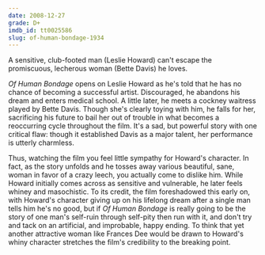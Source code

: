 ```yaml
---
date: 2008-12-27
grade: D+
imdb_id: tt0025586
slug: of-human-bondage-1934
---
```


A sensitive, club-footed man (Leslie Howard) can't escape the promiscuous, lecherous woman (Bette Davis) he loves.

_Of Human Bondage_ opens on Leslie Howard as he's told that he has no chance of becoming a successful artist. Discouraged, he abandons his dream and enters medical school. A little later, he meets a cockney waitress played by Bette Davis. Though she's clearly toying with him, he falls for her, sacrificing his future to bail her out of trouble in what becomes a reoccurring cycle throughout the film. It's a sad, but powerful story with one critical flaw: though it established Davis as a major talent, her performance is utterly charmless.

Thus, watching the film you feel little sympathy for Howard's character. In fact, as the story unfolds and he tosses away various beautiful, sane, woman in favor of a crazy leech, you actually come to dislike him. While Howard initially comes across as sensitive and vulnerable, he later feels whiney and masochistic. To its credit, the film foreshadowed this early on, with Howard's character giving up on his lifelong dream after a single man tells him he's no good, but if _Of Human Bondage_ is really going to be the story of one man's self-ruin through self-pity then run with it, and don't try and tack on an artificial, and improbable, happy ending. To think that yet another attractive woman like Frances Dee would be drawn to Howard's whiny character stretches the film's credibility to the breaking point.
